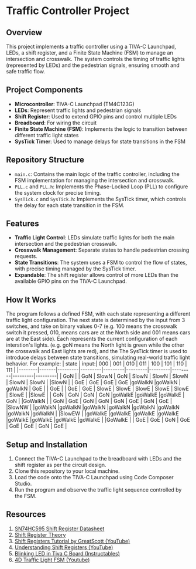 # Traffic Controller Project

## Overview
This project implements a traffic controller using a TIVA-C Launchpad, LEDs, a shift register, and a Finite State Machine (FSM) to manage an intersection and crosswalk. The system controls the timing of traffic lights (represented by LEDs) and the pedestrian signals, ensuring smooth and safe traffic flow.

## Project Components
- **Microcontroller**: TIVA-C Launchpad (TM4C123G)
- **LEDs**: Represent traffic lights and pedestrian signals
- **Shift Register**: Used to extend GPIO pins and control multiple LEDs
- **Breadboard**: For wiring the circuit
- **Finite State Machine (FSM)**: Implements the logic to transition between different traffic light states
- **SysTick Timer**: Used to manage delays for state transitions in the FSM

## Repository Structure
- `main.c`: Contains the main logic of the traffic controller, including the FSM implementation for managing the intersection and crosswalk.
- `PLL.c` and `PLL.h`: Implements the Phase-Locked Loop (PLL) to configure the system clock for precise timing.
- `SysTick.c` and `SysTick.h`: Implements the SysTick timer, which controls the delay for each state transition in the FSM.

## Features
- **Traffic Light Control**: LEDs simulate traffic lights for both the main intersection and the pedestrian crosswalk.
- **Crosswalk Management**: Separate states to handle pedestrian crossing requests.
- **State Transitions**: The system uses a FSM to control the flow of states, with precise timing managed by the SysTick timer.
- **Expandable**: The shift register allows control of more LEDs than the available GPIO pins on the TIVA-C Launchpad.

## How It Works
The program follows a defined FSM, with each state representing a different traffic light configuration. The next state is determined by the input from 3 switches, and take on binary values 0-7 (e.g. 100 means the crosswalk switch it pressed, 010, means cars are at the North side and 001 means cars are at the East side). Each represents the current configuration of each interstion's lights. (e.g. goN means the North light is green while the other the crosswalk and East lights are red), and the  The SysTick timer is used to introduce delays between state transitions, simulating real-world traffic light behavior. For example:
| state  | input:|   000   |   001   |   010   |   011   |   100   |   101   |   110   |   111   |
|--------|-------|---------|---------|---------|---------|---------|---------|---------|---------|
|  GoN   |       |   GoN   |   SlowN |   GoN   |   SlowN |   SlowN |   SlowN |   SlowN | SlowN   |
|SlowN   |       |   GoE   |   GoE   |   GoE   |   GoE   |goWalkN  |goWalkN  | goWalkN |   GoE   |
|  GoE   |       |   GoE   |   GoE   | SlowE   | SlowE   | SlowE   | SlowE   | SlowE   | SlowE   |
|SlowE   |       |   GoN   |   GoN   |   GoN   |   GoN   |goWalkE  |goWalkE  |goWalkE  |   GoN   |
|GoWalkN |       |   GoN   |   GoE   |   GoN   |   GoN   |   GoN   |   GoE   |   GoN   |   GoE   |
|SlowNW  |       |goWalkN  |goWalkN  |goWalkN  |goWalkN  |goWalkN  |goWalkN  |goWalkN  |goWalkN  |
|SlowEW  |       |goWalkE  |goWalkE  |goWalkE  |goWalkE  |goWalkE  |goWalkE  |goWalkE  |goWalkE  |
|GoWalkE |       |   GoE   |   GoE   |   GoN   |   GoE   |   GoE   |   GoE   |   GoN   |   GoE   |


## Setup and Installation
1. Connect the TIVA-C Launchpad to the breadboard with LEDs and the shift register as per the circuit design.
2. Clone this repository to your local machine.
3. Load the code onto the TIVA-C Launchpad using Code Composer Studio.
4. Run the program and observe the traffic light sequence controlled by the FSM.

## Resources

1. [SN74HC595 Shift Register Datasheet](https://www.ti.com/lit/ds/symlink/sn74hc595.pdf)
2. [Shift Register Theory](https://rheingoldheavy.com/shift-register-theory/)
3. [Shift Registers Tutorial by GreatScott (YouTube)](https://youtu.be/6fVbJbNPrEU?si=BPLyMBKmyskpaW18)
4. [Understanding Shift Registers (YouTube)](https://www.youtube.com/watch?v=kgABPjf9qLI)
5. [Blinking LED in Tiva C Board (Instructables)](https://www.instructables.com/Blinking-LED-in-Tiva-C-Board-TM4C123G/)
6. [4D Traffic Light FSM (Youtube)](https://youtu.be/kgABPjf9qLI?si=aExNJqR0bQXZ1kfy)
